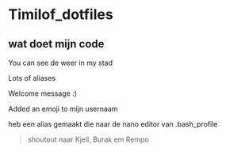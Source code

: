 # Timilof_dotfiles

## wat doet mijn code

You can see de weer in my stad

Lots of aliases

Welcome message :)

Added an emoji to mijn usernaam

heb een alias gemaakt die naar de nano editor van .bash_profile

> shoutout naar Kjell, Burak em Rempo
